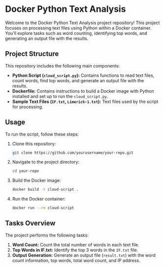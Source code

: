# Docker Python Text Analysis

Welcome to the Docker Python Text Analysis project repository! This project focuses on processing text files using Python within a Docker container. You'll explore tasks such as word counting, identifying top words, and generating an output file with the results.

## Project Structure

This repository includes the following main components:

- **Python Script (`cloud_script.py`):** Contains functions to read text files, count words, find top words, and generate an output file with the results.
- **Dockerfile:** Contains instructions to build a Docker image with Python installed and set up to run the `cloud_script.py`.
- **Sample Text Files (`IF.txt`, `Limerick-1.txt`):** Text files used by the script for processing.

## Usage

To run the script, follow these steps:

1. Clone this repository:

    ```bash
    git clone https://github.com/yourusername/your-repo.git
    ```

2. Navigate to the project directory:

    ```bash
    cd your-repo
    ```

3. Build the Docker image:

    ```bash
    docker build -t cloud-script .
    ```

4. Run the Docker container:

    ```bash
    docker run --rm cloud-script
    ```

## Tasks Overview

The project performs the following tasks:

1. **Word Count:** Count the total number of words in each text file.
2. **Top Words in IF.txt:** Identify the top 3 words in the `IF.txt` file.
3. **Output Generation:** Generate an output file (`result.txt`) with the word count information, top words, total word count, and IP address.




